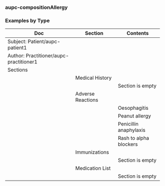 ### aupc-compositionAllergy
### Examples by Type

| Doc | Section | Contents
| --- | --- | --- |
| Subject: Patient/aupc-patient1 | | |
| Author: Practitioner/aupc-practitioner1 | | |
| Sections  | | |
| | Medical History
| | | Section is empty
| | Adverse Reactions
| | | Oesophagitis
| | | Peanut allergy
| | | Penicillin anaphylaxis
| | | Rash to alpha blockers
| | Immunizations
| | | Section is empty
| | Medication List
| | | Section is empty